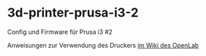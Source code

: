 # 3d-printer-prusa-i3-2
Config und Firmware für Prusa i3 #2

Anweisungen zur Verwendung des Druckers [im Wiki des OpenLab](https://wiki.openlab-augsburg.de/Prusa%20i3)
